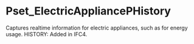 # Pset_ElectricAppliancePHistory

Captures realtime information for electric appliances, such as for energy usage.  HISTORY: Added in IFC4.
